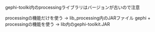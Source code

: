 gephi-toolki内のprocessingライブラリはバージョンが古いので注意

processingの機能だけを使う	→	lib_processing内のJARファイル
gephi + processingの機能を使う	→	lib内のgephi-toolkit.JAR